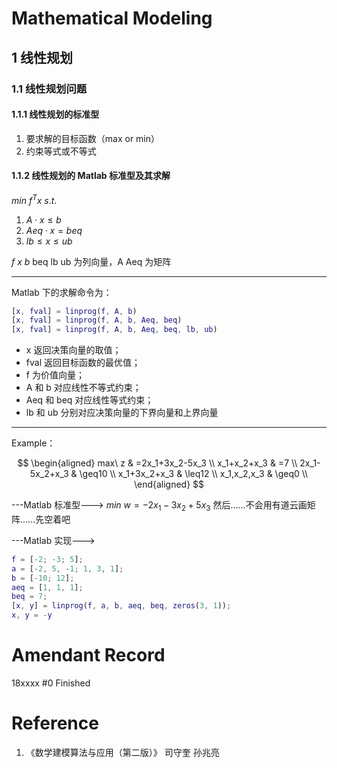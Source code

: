 <link rel="stylesheet" href="https://cdnjs.cloudflare.com/ajax/libs/KaTeX/0.9.0/katex.min.css">

# Mathematical Modeling <Badge text="alpha" type="warn"/> <Badge text="1.1.2"/>

## 1 线性规划

### 1.1 线性规划问题

#### 1.1.1 线性规划的标准型

1. 要求解的目标函数（max or min）
2. 约束等式或不等式

#### 1.1.2 线性规划的 Matlab 标准型及其求解

$min\ f^Tx$
$s.t.$

1. $A\cdot x\leq b$
2. $Aeq\cdot x=beq$
3. $lb\leq x\leq ub$

$f$ $x$ $b$ beq lb ub 为列向量，A Aeq 为矩阵

---

Matlab 下的求解命令为：

```matlab
[x, fval] = linprog(f, A, b)
[x, fval] = linprog(f, A, b, Aeq, beq)
[x, fval] = linprog(f, A, b, Aeq, beq, lb, ub)
```

-  x 返回决策向量的取值；
-  fval 返回目标函数的最优值；
-  f 为价值向量；
-  A 和 b 对应线性不等式约束；
-  Aeq 和 beq 对应线性等式约束；
-  lb 和 ub 分别对应决策向量的下界向量和上界向量

---

Example：

$$
\begin{aligned}
max\ z & =2x_1+3x_2-5x_3 \\
x_1+x_2+x_3 & =7 \\
2x_1-5x_2+x_3 & \geq10 \\
x_1+3x_2+x_3 & \leq12 \\
x_1,x_2,x_3 & \geq0 \\
\end{aligned}
$$

---Matlab 标准型--->
$min\ w=-2x_1-3x_2+5x_3$
然后……不会用有道云画矩阵……先空着吧

---Matlab 实现--->

```matlab
f = [-2; -3; 5];
a = [-2, 5, -1; 1, 3, 1];
b = [-10; 12];
aeq = [1, 1, 1];
beq = 7;
[x, y] = linprog(f, a, b, aeq, beq, zeros(3, 1));
x, y = -y
```

# Amendant Record

18xxxx #0 Finished

# Reference

1. 《数学建模算法与应用（第二版）》 司守奎 孙兆亮
